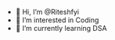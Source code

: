 - 👋 Hi, I’m @Riteshfyi
- 👀 I’m interested in Coding
- 🌱 I’m currently learning DSA
  

<!---
Riteshfyi/Riteshfyi is a ✨ special ✨ repository because its `README.md` (this file) appears on your GitHub profile.
You can click the Preview link to take a look at your changes.
--->
